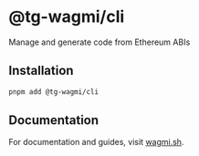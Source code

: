 # @tg-wagmi/cli

Manage and generate code from Ethereum ABIs

## Installation

```bash
pnpm add @tg-wagmi/cli
```

## Documentation

For documentation and guides, visit [wagmi.sh](https://wagmi.sh).

